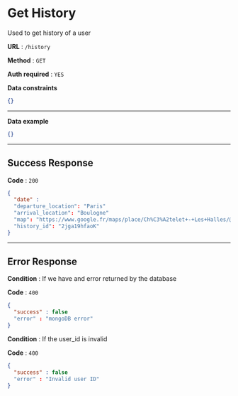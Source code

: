 # Get History

Used to get history of a user

**URL** : `/history`

**Method** : `GET`

**Auth required** : `YES`

**Data constraints**

```json
{}
```

---

**Data example**

```json
{}
```

---

## Success Response

**Code** : `200`

```json
{
  "date" : 
  "departure_location": "Paris"
  "arrival_location": "Boulogne"
  "map": "https://www.google.fr/maps/place/Ch%C3%A2telet+-+Les+Halles/@48.8620508,2.3449645,17z/data=!3m1!4b1!4m5!3m4!1s0x47e66e18c54f2257:0xb0fc90f7e38cba9f!8m2!3d48.8620508!4d2.3471532"
  "history_id": "2jga19hfaoK"
}
```

---

## Error Response

**Condition** : If we have and error returned by the database

**Code** : `400`

```json
{
  "success" : false
  "error" : "mongoDB error"
}
```
**Condition** : If the user_id is invalid

**Code** : `400`

```json
{
  "success" : false
  "error" : "Invalid user ID"
}
```


